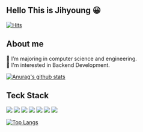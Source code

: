 ## Hello This is Jihyoung 😀

[![Hits](https://hits.seeyoufarm.com/api/count/incr/badge.svg?url=https%3A%2F%2Fgithub.com%2Fgjbae1212%2Fhit-counter&count_bg=%2346C1EC&title_bg=%23555555&icon=&icon_color=%23E7E7E7&title=hits&edge_flat=false)](https://hits.seeyoufarm.com)

## About me
🏫 I’m majoring in computer science and engineering. <br>
🍄 I'm interested in Backend Development.

  
 [![Anurag's github stats](https://github-readme-stats.vercel.app/api?username=Hellojihyoung)](https://github.com/anuraghazra/github-readme-stats)
 
 
 ## Teck Stack
  <img src="https://img.shields.io/badge/JavaScript-F7DF1E.svg?style=flat-square&logo=JavaScript&logoColor=white"/> <img src="https://img.shields.io/badge/Go-00ADD8.svg?style=flat-square&logo=Go&logoColor=white"/> 
 <img src="https://img.shields.io/badge/Python-3776AB.svg?style=flat-square&logo=Python&logoColor=white"/>  <img src="https://img.shields.io/badge/Node.js-339933.svg?style=flat-square&logo=Node.js&logoColor=white"/>
<img src="https://img.shields.io/badge/Mysql-4479A1.svg?style=flat-square&logo=Mysql&logoColor=white"/>
 <img src="https://img.shields.io/badge/HTML5-E34F26.svg?style=flat-square&logo=HTML5&logoColor=white"/> 
 <img src="https://img.shields.io/badge/CSS3-1572B6.svg?style=flat-square&logo=CSS3&logoColor=white"/> 
 
 [![Top Langs](https://github-readme-stats.vercel.app/api/top-langs/?username=Hellojihyoung&layout=compact)](https://github.com/anuraghazra/github-readme-stats)

## 
